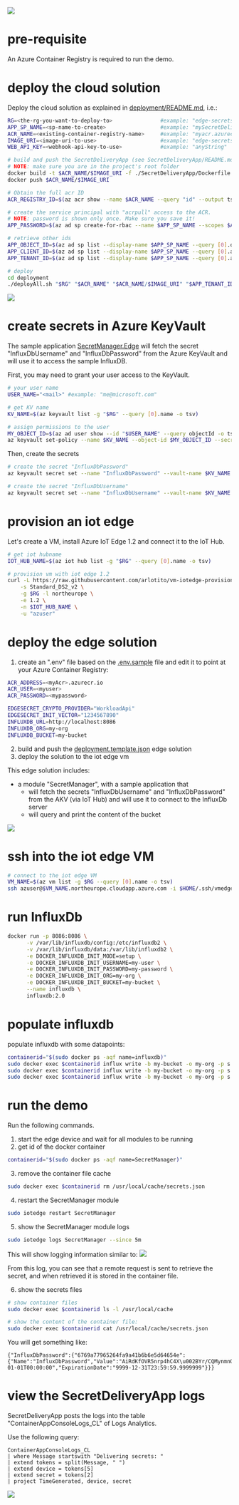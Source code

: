 ![](../images/e2e-demo-overall-diagram.png)

# pre-requisite
An Azure Container Registry is required to run the demo.

# deploy the cloud solution
Deploy the cloud solution as explained in [deployment/README.md](../deployment/README.md), i.e.:

```bash
RG=<the-rg-you-want-to-deploy-to>               #example: "edge-secrets-rg"
APP_SP_NAME=<sp-name-to-create>                 #example: "mySecretDeliveryApp"
ACR_NAME=<existing-container-registry-name>     #example: "myacr.azurecr.io"
IMAGE_URI=<image-uri-to-use>                    #example: "edge-secrets/secret-delivery-app:0.0.1"
WEB_API_KEY=<webhook-api-key-to-use>            #example: "anyString"

# build and push the SecretDeliveryApp (see SecretDeliveryApp/README.md)
# NOTE: make sure you are in the project's root folder
docker build -t $ACR_NAME/$IMAGE_URI -f ./SecretDeliveryApp/Dockerfile .
docker push $ACR_NAME/$IMAGE_URI

# Obtain the full acr ID 
ACR_REGISTRY_ID=$(az acr show --name $ACR_NAME --query "id" --output tsv)

# create the service principal with "acrpull" access to the ACR.
# NOTE: password is shown only once. Make sure you save it!
APP_PASSWORD=$(az ad sp create-for-rbac --name $APP_SP_NAME --scopes $ACR_REGISTRY_ID --role acrpull --query "password" --output tsv)

# retrieve other ids
APP_OBJECT_ID=$(az ad sp list --display-name $APP_SP_NAME --query [0].objectId -o tsv)
APP_CLIENT_ID=$(az ad sp list --display-name $APP_SP_NAME --query [0].appId -o tsv)
APP_TENANT_ID=$(az ad sp list --display-name $APP_SP_NAME --query [0].appOwnerTenantId -o tsv)

# deploy
cd deployment
./deployAll.sh "$RG" "$ACR_NAME" "$ACR_NAME/$IMAGE_URI" "$APP_TENANT_ID" "$APP_OBJECT_ID" "$APP_CLIENT_ID" "$APP_PASSWORD" "$WEB_API_KEY"
```

![](../images/samples-cloud-solution-diagram.png)

# create secrets in Azure KeyVault
The sample application [SecretManager.Edge](../Samples/SecretManager.Edge/Program.cs) will fetch the secret "InfluxDbUsername" and "InfluxDbPassword" from the Azure KeyVault and will use it to access the sample InfluxDB.

First, you may need to grant your user access to the KeyVault.
```bash
# your user name
USER_NAME="<mail>" #example: "me@microsoft.com"

# get KV name
KV_NAME=$(az keyvault list -g "$RG" --query [0].name -o tsv)

# assign permissions to the user
MY_OBJECT_ID=$(az ad user show --id "$USER_NAME" --query objectId -o tsv)
az keyvault set-policy --name $KV_NAME --object-id $MY_OBJECT_ID --secret-permissions delete get list set
```

Then, create the secrets
```bash
# create the secret "InfluxDbPassword"
az keyvault secret set --name "InfluxDbPassword" --vault-name $KV_NAME --value "my-password"

# create the secret "InfluxDbUsername"
az keyvault secret set --name "InfluxDbUsername" --vault-name $KV_NAME --value "my-user"
```

# provision an iot edge 
Let's create a VM, install Azure IoT Edge 1.2 and connect it to the IoT Hub.

```bash
# get iot hubname
IOT_HUB_NAME=$(az iot hub list -g "$RG" --query [0].name -o tsv)

# provision vm with iot edge 1.2
curl -L https://raw.githubusercontent.com/arlotito/vm-iotedge-provision/dev/scripts/vmedge.sh | bash -s -- \
    -s Standard_DS2_v2 \
    -g $RG -l northeurope \
    -e 1.2 \
    -n $IOT_HUB_NAME \
    -u "azuser"
```

# deploy the edge solution

1. create an ".env" file based on the [.env.sample](../Samples/.env.sample) file and edit it to point at your Azure Container Registry:

  ```bash
  ACR_ADDRESS=<myAcr>.azurecr.io
  ACR_USER=<myuser>
  ACR_PASSWORD=<mypassword>

  EDGESECRET_CRYPTO_PROVIDER="WorkloadApi"
  EDGESECRET_INIT_VECTOR="1234567890"
  INFLUXDB_URL=http://localhost:8086
  INFLUXDB_ORG=my-org
  INFLUXDB_BUCKET=my-bucket
  ```
2. build and push the [deployment.template.json](../Samples/deployment.template.json) edge solution
3. deploy the solution to the iot edge vm

This edge solution includes:
* a module "SecretManager", with a sample application that 
  * will fetch the secrets "InfluxDbUsername" and "InfluxDbPassword" from the AKV (via IoT Hub) and will use it to connect to the InfluxDb server
  * will query and print the content of the bucket

![](../images/samples-edge-solution-diagram.png)

# ssh into the iot edge VM 
```bash
# connect to the iot edge VM
VM_NAME=$(az vm list -g $RG --query [0].name -o tsv)
ssh azuser@$VM_NAME.northeurope.cloudapp.azure.com -i $HOME/.ssh/vmedge.key
```

# run InfluxDb

```bash
docker run -p 8086:8086 \
      -v /var/lib/influxdb/config:/etc/influxdb2 \
      -v /var/lib/influxdb/data:/var/lib/influxdb2 \
      -e DOCKER_INFLUXDB_INIT_MODE=setup \
      -e DOCKER_INFLUXDB_INIT_USERNAME=my-user \
      -e DOCKER_INFLUXDB_INIT_PASSWORD=my-password \
      -e DOCKER_INFLUXDB_INIT_ORG=my-org \
      -e DOCKER_INFLUXDB_INIT_BUCKET=my-bucket \
      --name influxdb \
      influxdb:2.0
```

# populate influxdb

populate influxdb with some datapoints:

```bash
containerid="$(sudo docker ps -aqf name=influxdb)"
sudo docker exec $containerid influx write -b my-bucket -o my-org -p s 'myMeasurement,host=myHost testField="testData1" 1556896377'
sudo docker exec $containerid influx write -b my-bucket -o my-org -p s 'myMeasurement,host=myHost testField="testData2" 1556896399'
sudo docker exec $containerid influx write -b my-bucket -o my-org -p s 'myMeasurement,host=myHost testField="testData3" 1556896469'
```

# run the demo  
Run the following commands.

1. start the edge device and wait for all modules to be running
2. get id of the docker container
  ```bash
  containerid="$(sudo docker ps -aqf name=SecretManager)"
  ```
3. remove the container file cache
  ```bash
  sudo docker exec $containerid rm /usr/local/cache/secrets.json
  ```
4. restart the SecretManager module
  ```bash
  sudo iotedge restart SecretManager
  ```
5. show the SecretManager module logs
  ```bash
  sudo iotedge logs SecretManager --since 5m
  ```

  This will show logging information similar to:
  ![](../images/influxdb-sample-ok.png)

  From this log, you can see that a remote request is sent to retrieve the secret, and when retrieved it is stored in the container file.

6. show the secrets files
  ```bash
  # show container files
  sudo docker exec $containerid ls -l /usr/local/cache

  # show the content of the container file:
  sudo docker exec $containerid cat /usr/local/cache/secrets.json
  ```

  You will get something like:
  ```
  {"InfluxDbPassword":{"6769a77965264fa9a41b6b6e5d64654e":{"Name":"InfluxDbPassword","Value":"AiRdKfOVR5nrp4hC4X\u002BYr/CQMynmnQ76bipeQ4wJOP/vLPNYYj12dTAG3doSVT14GxAPCs08aD6v\u002BTkUK5XK7OJ7XmPx\u002Bbj92fH5mZ6716WiEtIzGlAGOXYn\u002BJ3L7edy5Tb45SkUMTGgB14QQqV1qWL79HPtM/vaKFX5VEIVigqzSCTANXGJwE5Ktvx1DTev3eNSyhuNoPHO7pRf8/PDOhmqWZ2Sut8ZZIpopPraKEUE7WirXPtse64ZjBn13lLzsH02BbgGsZVW65Y49iOxpacvtEoy/ARlnQQkUgbCaJYbH3p2d51PUhOiTZLjSDjelvafc5kirvE\u002BGHdQyEORT\u002BRilEll","Version":"6769a77965264fa9a41b6b6e5d64654e","ActivationDate":"0001-01-01T00:00:00","ExpirationDate":"9999-12-31T23:59:59.9999999"}}}
  ```

# view the SecretDeliveryApp logs
SecretDeliveryApp posts the logs into the table "ContainerAppConsoleLogs_CL" of Logs Analytics.

Use the following query:
```
ContainerAppConsoleLogs_CL
| where Message startswith "Delivering secrets: "
| extend tokens = split(Message, " ")
| extend device = tokens[5]
| extend secret = tokens[2]
| project TimeGenerated, device, secret
```

![](../images/secretdeliveryapp-logs.png)
